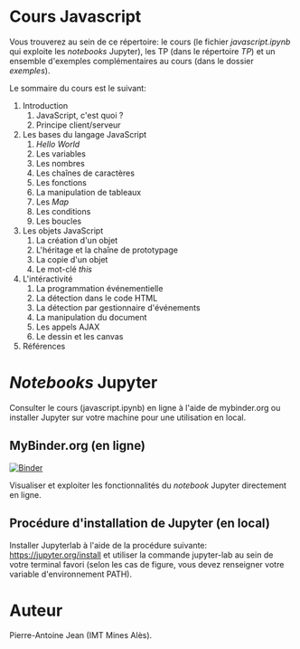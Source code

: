 # Cours Javascript

Vous trouverez au sein de ce répertoire: le cours (le fichier *javascript.ipynb* qui exploite les *notebooks* Jupyter), les TP (dans le répertoire *TP*) et un ensemble d'exemples complémentaires au cours (dans le dossier *exemples*).

Le sommaire du cours est le suivant:

1. Introduction
    1. JavaScript, c'est quoi ?
    2. Principe client/serveur
2. Les bases du langage JavaScript
    1. *Hello World*
    2. Les variables
    3. Les nombres
    4. Les chaînes de caractères
    5. Les fonctions
    6. La manipulation de tableaux
    7. Les *Map*
    8. Les conditions
    9. Les boucles
3. Les objets JavaScript
    1. La création d'un objet
    2. L'héritage et la chaîne de prototypage
    3. La copie d'un objet
    4. Le mot-clé *this*
4. L'intéractivité
    1. La programmation événementielle
    2. La détection dans le code HTML
    3. La détection par gestionnaire d'événements
    4. La manipulation du document
    5. Les appels AJAX
    6. Le dessin et les canvas
5. Références


# *Notebooks* Jupyter

Consulter le cours (javascript.ipynb) en ligne à l'aide de mybinder.org ou installer Jupyter sur votre machine pour une utilisation en local.

## MyBinder.org (en ligne)

[![Binder](https://mybinder.org/badge_logo.svg)](https://mybinder.org/v2/gh/PAJEAN/cours_javascript/HEAD)

Visualiser et exploiter les fonctionnalités du *notebook* Jupyter directement en ligne.


## Procédure d'installation de Jupyter (en local)

Installer Jupyterlab à l'aide de la procédure suivante: https://jupyter.org/install et utiliser la commande jupyter-lab au sein de votre terminal favori (selon les cas de figure, vous devez renseigner votre variable d'environnement PATH).

# Auteur

Pierre-Antoine Jean (IMT Mines Alès).
